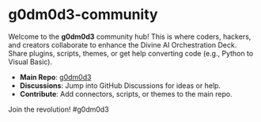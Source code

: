 # g0dm0d3-community

Welcome to the **g0dm0d3** community hub! This is where coders, hackers, and creators collaborate to enhance the Divine AI Orchestration Deck. Share plugins, scripts, themes, or get help converting code (e.g., Python to Visual Basic).

- **Main Repo**: [g0dm0d3](https://github.com/g0dm0d3-console/g0dm0d3)
- **Discussions**: Jump into GitHub Discussions for ideas or help.
- **Contribute**: Add connectors, scripts, or themes to the main repo.

Join the revolution! #g0dm0d3
